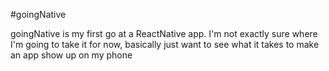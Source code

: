 #goingNative

goingNative is my first go at a ReactNative app. I'm not exactly sure where I'm going to take it for now, basically just want to see what it takes to make an app show up on my phone
